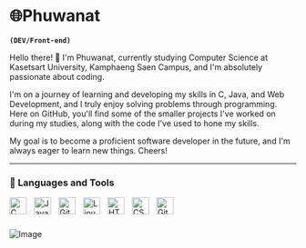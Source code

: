  # :globe_with_meridians:Phuwanat
 **`(DEV/Front-end)`**
 
<p>Hello there! 👋 I'm Phuwanat, currently studying Computer Science at Kasetsart University, Kamphaeng Saen Campus, and I'm absolutely passionate about coding.

I'm on a journey of learning and developing my skills in C, Java, and Web Development, and I truly enjoy solving problems through programming. Here on GitHub, you'll find some of the smaller projects I've worked on during my studies, along with the code I've used to hone my skills.

My goal is to become a proficient software developer in the future, and I'm always eager to learn new things. Cheers!</p>

---
### 🧰 Languages and Tools
<img align="left" alt="C" width="30px" style="padding-right:10px;" 
src="https://cdn.jsdelivr.net/gh/devicons/devicon@latest/icons/c/c-original.svg" />
          
<img align="left" alt="Java" width="30px" style="padding-right:10px;" src="https://cdn.jsdelivr.net/gh/devicons/devicon/icons/java/java-original.svg"/>
<img align="left" alt="Git" width="30px" style="padding-right:10px;" src="https://cdn.jsdelivr.net/gh/devicons/devicon/icons/git/git-original.svg" />
<img align="left" alt="Linux" width="30px" style="padding-right:10px;" src="https://cdn.jsdelivr.net/gh/devicons/devicon/icons/linux/linux-original.svg" />
<img align="left" alt="HTML" width="30px" style="padding-right:10px;" src="https://cdn.jsdelivr.net/gh/devicons/devicon/icons/html5/html5-plain.svg" />
<img align="left" alt="CSS" width="30px" style="padding-right:10px;" src="https://cdn.jsdelivr.net/gh/devicons/devicon/icons/css3/css3-plain.svg" />
<img align="left" alt="GitHub" width="30px" style="padding-right:10px;" 
src="https://cdn.jsdelivr.net/gh/devicons/devicon@latest/icons/github/github-original.svg" />
<br />

#
   ![Image](https://github.com/user-attachments/assets/7618c267-3809-43c4-9e14-8331f852d0d5)
